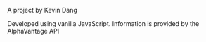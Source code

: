 
A project by Kevin Dang 

Developed using vanilla JavaScript.
Information is provided by the AlphaVantage API
